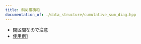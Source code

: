 ```yaml
---
title: 斜め累積和
documentation_of: ./data_structure/cumulative_sum_diag.hpp
---
```


- 閉区間なので注意
- [使用例1](https://atcoder.jp/contests/abc265/submissions/36930250)

